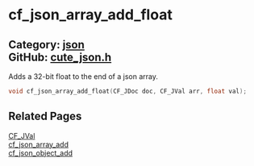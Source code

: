 [](../header.md ':include')

# cf_json_array_add_float

Category: [json](/api_reference?id=json)  
GitHub: [cute_json.h](https://github.com/RandyGaul/cute_framework/blob/master/include/cute_json.h)  
---

Adds a 32-bit float to the end of a json array.

```cpp
void cf_json_array_add_float(CF_JDoc doc, CF_JVal arr, float val);
```

## Related Pages

[CF_JVal](/json/cf_jval.md)  
[cf_json_array_add](/json/cf_json_array_add.md)  
[cf_json_object_add](/json/cf_json_object_add.md)  
